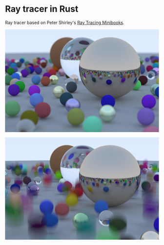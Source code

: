 # Ray tracer in Rust

Ray tracer based on Peter Shirley's [Ray Tracing Minibooks](https://www.amazon.com/gp/product/B0785N5QTC).

![Example](https://raw.githubusercontent.com/komu/weekend-raytracer/master/images/example.png)

![Example](https://raw.githubusercontent.com/komu/weekend-raytracer/master/images/example2.png)
